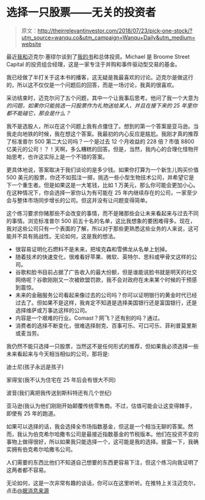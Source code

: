# 选择一只股票——无关的投资者

> 原文：<http://theirrelevantinvestor.com/2018/07/23/pick-one-stock/?utm_source=wanqu.co&utm_campaign=Wanqu+Daily&utm_medium=website>



最近[我和](http://www.blogtalkradio.com/accordingtosources/2018/07/23/my-interview-with-michael-batnick-author-of-big-mistakes-ep-07)迈克尔·塞缪尔谈到了[我的书](https://www.amazon.com/Big-Mistakes-Investors-Investments-Bloomberg/dp/1119366550)和总体投资。Michael 是 Broome Street Capital 的投资组合经理，这是一家专注于并购和事件驱动型交易的基金。

我已经做了半打关于这本书的播客，这无疑是我最喜欢的讨论。迈克尔是做这行的，所以这不仅仅是一个问题后的回答，而是一场讨论，我真的很喜欢。

采访结束时，迈克尔问了五个问题，其中一个让我事后思考。他问了我一个大意为*的问题，如果你只能挑选一只股票作为礼物送给某人，并且在接下来的 25 年里你都不能碰它，那会是什么？*

我不是选股人，所以在这个问题上我有点僵住了。想到的第一个答案是亚马逊。当我走向地铁的时候，我在想这个答案。我最初的内心反应是尴尬。我刚才真的推荐了标准普尔 500 第二大公司吗？一个是过去 12 个月收益的 228 倍？市值 8800 亿美元的公司！？！天啊，多么糟糕的回答。但是，当然，我内心的合理化怪物开始思考，也许这实际上是一个不错的答案。

更具体地说，答案取决于我们谈论的是多少钱。如果你打算为一个新生儿购买价值 500 美元的股票，你还不如孤注一掷，挑选一些小型生物技术公司，并希望它是下一个重生者。但是如果这是一大笔钱，比如 1 万美元，那么你可能会更加小心。在这种情况下，你会选择一家你认为有可能在 25 年内继续存在的公司，一家至少会与整体市场同步增长的公司。但这并没有让问题变得简单。

这个练习要求你赌那些不会改变的事情，而不是赌那些会让未来看起来与过去不同的事情。浏览标准普尔 500 前五十名的名单，这比我想象的要困难得多。现在，我对这些公司只有一个表面的了解，所以对于那些更熟悉这些业务的人来说，这可能并不具有挑战性。无论如何，这是我的想法。

*   很容易证明化石燃料不是未来，把埃克森和雪佛龙从名单上划掉。
*   随着技术的快速变化，很难看好苹果、微软、英特尔、思科或甲骨文这样的公司。
*   谷歌和脸书目前占据了广告收入的最大份额，但是谁能说脸书就是明天的社交网络呢？谷歌刚刚又一次被欧盟罚款，我不会对政府在未来某个时候的干预感到震惊。
*   未来的金融服务公司看起来像过去的公司吗？你可以证明银行的黄金时代已经过去了。但如果不是这样，我肯定不知道是选择美国银行还是富国银行，还是选择维萨或万事达这样的公司。
*   内容是一个艰难的行业。Comast？网飞？还有别的吗？通过。
*   消费者的选择不断变化，很难选择耐克、百事可乐、可口可乐、菲利普莫里斯或麦当劳。

我仍然不能只选择一只股票，当然这不是任何形式的推荐，但如果我必须选择一些未来看起来与今天相当相似的公司，那将是:

迪士尼(孩子永远是孩子)

家得宝(我不认为住宅在 25 年后会有很大不同)

波音(我们离把我传送到斯科特还有几个世纪)

亚马逊(我认为他们刚刚开始颠覆传统零售商。不过，估值可能会让这变得棘手，即使有 25 年的跑道。

如果可以选择的话，我会选择全市场指数基金，但这是一个相当无聊的答案。然而，我认为伯克希尔哈撒韦公司是最接近指数基金的节税版本。他们在投资不变的事物上做得很好，所以如果我只能选择一个，这可能是我的选择。披露一下，我确实拥有伯克希尔哈撒韦公司。

人们需要的东西比他们不知道自己想要的东西更容易下注，但这个练习向我证明了这两者都不容易。

无论如何，这是一次非常有趣的谈话，你可以在这里听听。在推特上关注迈克尔，点击[@据消息来源](https://twitter.com/accordtosources)

